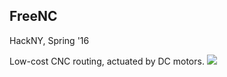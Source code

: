 FreeNC
------
HackNY, Spring '16

Low-cost CNC routing, actuated by DC motors.
![](https://i.gyazo.com/2ea544340622ea1ca6037abd8da63b69.png)
